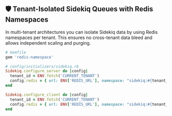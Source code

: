 ## 🛡️ Tenant-Isolated Sidekiq Queues with Redis Namespaces

In multi-tenant architectures you can isolate Sidekiq data by using Redis namespaces per tenant. This ensures no cross-tenant data bleed and allows independent scaling and purging.

```ruby
# Gemfile
gem 'redis-namespace'

# config/initializers/sidekiq.rb
Sidekiq.configure_server do |config|
  tenant_id = ENV.fetch('CURRENT_TENANT')
  config.redis = { url: ENV['REDIS_URL'], namespace: "sidekiq:#{tenant_id}" }
end

Sidekiq.configure_client do |config|
  tenant_id = ENV.fetch('CURRENT_TENANT')
  config.redis = { url: ENV['REDIS_URL'], namespace: "sidekiq:#{tenant_id}" }
end
```